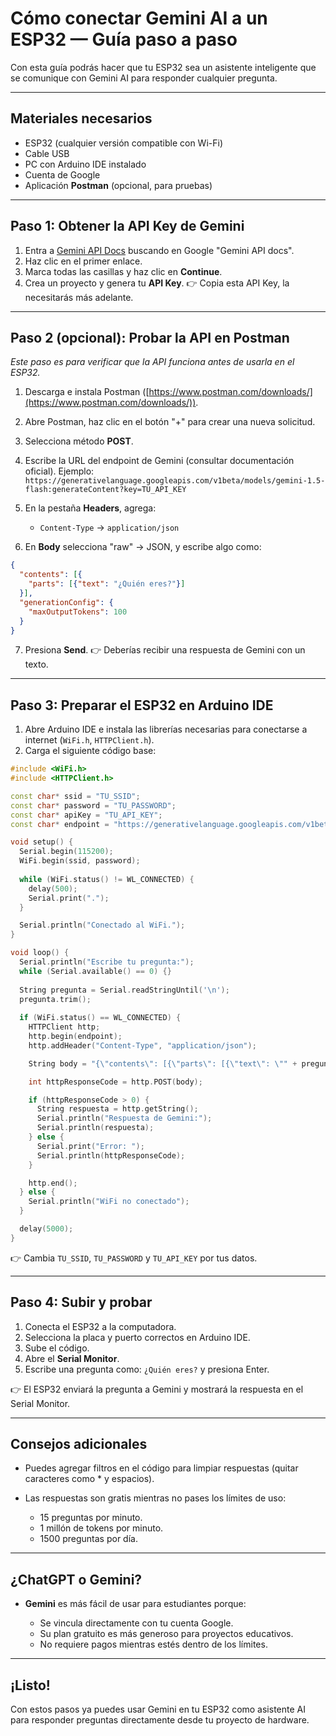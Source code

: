 # **Cómo conectar Gemini AI a un ESP32 — Guía paso a paso**

Con esta guía podrás hacer que tu ESP32 sea un asistente inteligente que se comunique con Gemini AI para responder cualquier pregunta.

---

## **Materiales necesarios**

* ESP32 (cualquier versión compatible con Wi-Fi)
* Cable USB
* PC con Arduino IDE instalado
* Cuenta de Google
* Aplicación **Postman** (opcional, para pruebas)

---

## **Paso 1: Obtener la API Key de Gemini**

1. Entra a [Gemini API Docs](https://ai.google.dev/) buscando en Google "Gemini API docs".
2. Haz clic en el primer enlace.
3. Marca todas las casillas y haz clic en **Continue**.
4. Crea un proyecto y genera tu **API Key**.
   👉 Copia esta API Key, la necesitarás más adelante.

---

## **Paso 2 (opcional): Probar la API en Postman**

*Este paso es para verificar que la API funciona antes de usarla en el ESP32.*

1. Descarga e instala Postman ([https://www.postman.com/downloads/](https://www.postman.com/downloads/)).
2. Abre Postman, haz clic en el botón "+" para crear una nueva solicitud.
3. Selecciona método **POST**.
4. Escribe la URL del endpoint de Gemini (consultar documentación oficial).
   Ejemplo: `https://generativelanguage.googleapis.com/v1beta/models/gemini-1.5-flash:generateContent?key=TU_API_KEY`
5. En la pestaña **Headers**, agrega:

   * `Content-Type` → `application/json`
6. En **Body** selecciona "raw" → JSON, y escribe algo como:

```json
{
  "contents": [{
    "parts": [{"text": "¿Quién eres?"}]
  }],
  "generationConfig": {
    "maxOutputTokens": 100
  }
}
```

7. Presiona **Send**.
   👉 Deberías recibir una respuesta de Gemini con un texto.

---

## **Paso 3: Preparar el ESP32 en Arduino IDE**

1. Abre Arduino IDE e instala las librerías necesarias para conectarse a internet (`WiFi.h`, `HTTPClient.h`).
2. Carga el siguiente código base:

```cpp
#include <WiFi.h>
#include <HTTPClient.h>

const char* ssid = "TU_SSID";
const char* password = "TU_PASSWORD";
const char* apiKey = "TU_API_KEY";
const char* endpoint = "https://generativelanguage.googleapis.com/v1beta/models/gemini-1.5-flash:generateContent?key=TU_API_KEY";

void setup() {
  Serial.begin(115200);
  WiFi.begin(ssid, password);
  
  while (WiFi.status() != WL_CONNECTED) {
    delay(500);
    Serial.print(".");
  }

  Serial.println("Conectado al WiFi.");
}

void loop() {
  Serial.println("Escribe tu pregunta:");
  while (Serial.available() == 0) {}
  
  String pregunta = Serial.readStringUntil('\n');
  pregunta.trim();
  
  if (WiFi.status() == WL_CONNECTED) {
    HTTPClient http;
    http.begin(endpoint);
    http.addHeader("Content-Type", "application/json");

    String body = "{\"contents\": [{\"parts\": [{\"text\": \"" + pregunta + "\"}]}],\"generationConfig\": {\"maxOutputTokens\": 100}}";

    int httpResponseCode = http.POST(body);

    if (httpResponseCode > 0) {
      String respuesta = http.getString();
      Serial.println("Respuesta de Gemini:");
      Serial.println(respuesta);
    } else {
      Serial.print("Error: ");
      Serial.println(httpResponseCode);
    }

    http.end();
  } else {
    Serial.println("WiFi no conectado");
  }

  delay(5000);
}
```

👉 Cambia `TU_SSID`, `TU_PASSWORD` y `TU_API_KEY` por tus datos.

---

## **Paso 4: Subir y probar**

1. Conecta el ESP32 a la computadora.
2. Selecciona la placa y puerto correctos en Arduino IDE.
3. Sube el código.
4. Abre el **Serial Monitor**.
5. Escribe una pregunta como: `¿Quién eres?` y presiona Enter.

👉 El ESP32 enviará la pregunta a Gemini y mostrará la respuesta en el Serial Monitor.

---

## **Consejos adicionales**

* Puedes agregar filtros en el código para limpiar respuestas (quitar caracteres como \* y espacios).
* Las respuestas son gratis mientras no pases los límites de uso:

  * 15 preguntas por minuto.
  * 1 millón de tokens por minuto.
  * 1500 preguntas por día.

---

## **¿ChatGPT o Gemini?**

* **Gemini** es más fácil de usar para estudiantes porque:

  * Se vincula directamente con tu cuenta Google.
  * Su plan gratuito es más generoso para proyectos educativos.
  * No requiere pagos mientras estés dentro de los límites.

---

## **¡Listo!**

Con estos pasos ya puedes usar Gemini en tu ESP32 como asistente AI para responder preguntas directamente desde tu proyecto de hardware.

